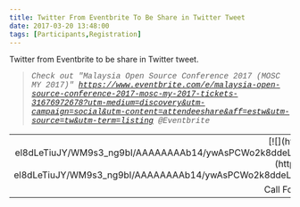 ```yaml
---
title: Twitter From Eventbrite To Be Share in Twitter Tweet
date: 2017-03-20 13:48:00
tags: [Participants,Registration]
---
```


<div style="text-align: justify;">Twitter from Eventbrite to be share in Twitter tweet.</div>

> <span style="font-family: Courier New, Courier, monospace;">_Check out "Malaysia Open Source Conference 2017 (MOSC MY 2017)" https://www.eventbrite.com/e/malaysia-open-source-conference-2017-mosc-my-2017-tickets-31676972678?utm-medium=discovery&utm-campaign=social&utm-content=attendeeshare&aff=estw&utm-source=tw&utm-term=listing @Eventbrite_</span>

<table align="center" cellpadding="0" cellspacing="0" class="tr-caption-container" style="margin-left: auto; margin-right: auto; text-align: center;">

<tbody>

<tr>

<td style="text-align: center;">[![](https://2.bp.blogspot.com/-el8dLeTiuJY/WM9s3_ng9bI/AAAAAAAAb14/ywAsPCWo2k8ddeLjKHoEYi8giVhfkQ6MgCLcB/s320/MOSCMY2017%2BCall%2BFor%2BSpeakers.png)](https://2.bp.blogspot.com/-el8dLeTiuJY/WM9s3_ng9bI/AAAAAAAAb14/ywAsPCWo2k8ddeLjKHoEYi8giVhfkQ6MgCLcB/s1600/MOSCMY2017%2BCall%2BFor%2BSpeakers.png)</td>

</tr>

<tr>

<td class="tr-caption" style="text-align: center;">Call For Speakers MOSCMY 2017</td>

</tr>

</tbody>

</table>